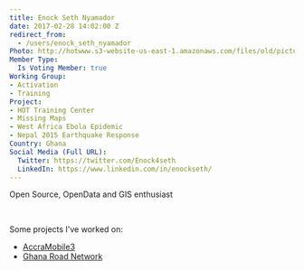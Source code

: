 ```yaml
---
title: Enock Seth Nyamador
date: 2017-02-28 14:02:00 Z
redirect_from:
  - /users/enock_seth_nyamador
Photo: http://hotwww.s3-website-us-east-1.amazonaws.com/files/old/pictures/picture-370-1492038845.jpg
Member Type:
  Is Voting Member: true
Working Group:
- Activation
- Training
Project:
- HOT Training Center
- Missing Maps
- West Africa Ebola Epidemic
- Nepal 2015 Earthquake Response
Country: Ghana
Social Media (Full URL):
  Twitter: https://twitter.com/Enock4seth
  LinkedIn: https://www.linkedin.com/in/enockseth/
---
```


<p>Open Source, OpenData and GIS enthusiast</p><p>&nbsp;</p><p>Some projects I've worked on:</p><ul><li><a title="AccraMobile3" href="https://wiki.openstreetmap.org/wiki/AccraMobile3" target="_blank">AccraMobile3</a></li><li><a href="http://tasks.hotosm.org/project/3258" target="_blank">Ghana Road Network</a></li></ul>

